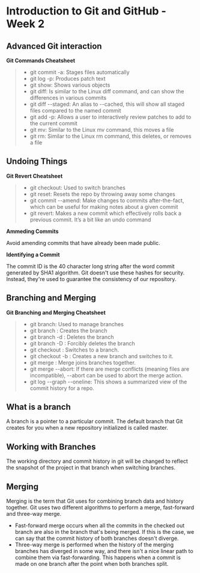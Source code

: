 Introduction to Git and GitHub - Week 2
========================================

Advanced Git interaction
------------------------

**Git Commands Cheatsheet**

> - git commit -a: Stages files automatically
> - git log -p: Produces patch text
> - git show: Shows various objects
> - git diff: Is similar to the Linux diff command, and can show the differences in various commits
> - git diff --staged: An alias to --cached, this will show all staged files compared to the named commit
> - git add -p: Allows a user to interactively review patches to add to the current commit
> - git mv: Similar to the Linux mv command, this moves a file
> - git rm: Similar to the Linux rm command, this deletes, or removes a file

Undoing Things
--------------

**Git Revert Cheatsheet**

> - git checkout: Used to switch branches
> - git reset: Resets the repo by throwing away some changes
> - git commit --amend: Make changes to commits after-the-fact, which can be useful for making notes about a given commit
> - git revert: Makes a new commit which effectively rolls back a previous commit. It’s a bit like an undo command

**Ammeding Commits**

Avoid amending commits that have already been made public.

**Identifying a Commit**

The commit ID is the 40 character long string after the word commit generated by SHA1 algorithm. Git doesn't use these hashes for security. Instead, they're used to guarantee the consistency of our repository.

Branching and Merging
---------------------

**Git Branching and Merging Cheatsheet**

> - git branch: Used to manage branches
> - git branch <name>: Creates the branch
> - git branch -d <name>: Deletes the branch
> - git branch -D <name>: Forcibly deletes the branch
> - git checkout <branch>: Switches to a branch.
> - git checkout -b <branch>: Creates a new branch and switches to it.
> - git merge <branch>: Merge joins branches together.
> - git merge --abort: If there are merge conflicts (meaning files are incompatible), --abort can be used to abort the merge action.
> - git log --graph --oneline: This shows a summarized view of the commit history for a repo.

What is a branch
----------------

A branch is a pointer to a particular commit. The default branch that Git creates for you when a new repository initialized is called master.

Working with Branches
---------------------

The working directory and commit history in git will be changed to reflect the snapshot of the project in that branch when switching branches.

Merging
-------

Merging is the term that Git uses for combining branch data and history together. Git uses two different algorithms to perform a merge, fast-forward and three-way merge.

- Fast-forward merge occurs when all the commits in the checked out branch are also in the branch that's being merged. If this is the case, we can say that the commit history of both branches doesn't diverge.
- Three-way merge is performed when the history of the merging branches has diverged in some way, and there isn't a nice linear path to combine them via fast-forwarding. This happens when a commit is made on one branch after the point when both branches split.
